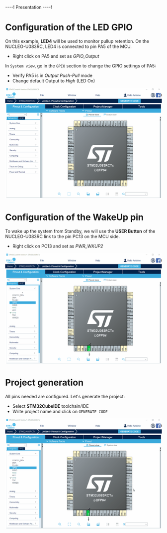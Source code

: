 ----!
Presentation
----!
# Configuration of the LED GPIO
On this example, **LED4** will be used to monitor pullup retention.
On the NUCLEO-U083RC, LED4 is connected to pin PA5 of the MCU.

- Right click on PA5 and set as *GPIO_Output*

In `System view`, go in the `GPIO` section to change the GPIO settings of PA5:

- Verify PA5 is in *Output Push-Pull* mode
- Change default Output to *High* (LED On)

![gif](./img/cubemx3.gif)

# Configuration of the WakeUp pin
To wake up the system from Standby, we will use the **USER Button** of the NUCLEO-U083RC link to the pin PC13 on the MCU side.

- Right click on PC13 and set as *PWR_WKUP2*

![gif](./img/cubemx4.gif)

# Project generation
All pins needed are configured. Let's generate the project:

- Select **STM32CubeIDE** toolchain/IDE
- Write project name and click on `GENERATE CODE`

![gif](./img/cubemx5.gif)

